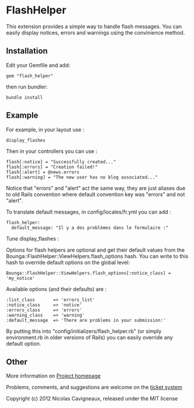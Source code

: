 FlashHelper
===========

This extension provides a simple way to handle flash messages.
You can easily display notices, errors and warnings using the convinience method.

Installation
------------

Edit your Gemfile and add:

	gem "flash_helper"

then run bundler:

	bundle install

Example
-------

For example, in your layout use :

	display_flashes

Then in your controllers you can use :

	flash[:notice] = "Successfully created..."
	flash[:errors] = "Creation failed!"
	flash[:alert] = @news.errors
	flash[:warning] = "The new user has no blog associated..."

Notice that "errors" and "alert" act the same way, they are just aliases due to old Rails convention where default convention key was "errors" and not "alert".

To translate default messages, in config/locales/fr.yml you can add :

    flash_helper:
      default_message: "Il y a des problèmes dans le formulaire :"

Tune display_flashes :

Options for flash helpers are optional and get their default values from the
Bounga::FlashHelper::ViewHelpers.flash_options hash. You can write to this hash to
override default options on the global level:

	Bounga::FlashHelper::ViewHelpers.flash_options[:notice_class] = 'my_notice'

Available options (and their defaults) are :

	:list_class       => 'errors_list'
	:notice_class     => 'notice'
	:errors_class     => 'errors'
	:warning_class    => 'warning'
	:default_message  => 'There are problems in your submission:'

By putting this into "config/initializers/flash_helper.rb" (or simply environment.rb in
older versions of Rails) you can easily override any default option.

Other
-----

More information on [Project homepage](http://www.bitbucket.org/Bounga/flash-helper)

Problems, comments, and suggestions are welcome on the [ticket system](http://www.bitbucket.org/Bounga/flash-helper/tickets/new)


Copyright (c) 2012 Nicolas Cavigneaux, released under the MIT license